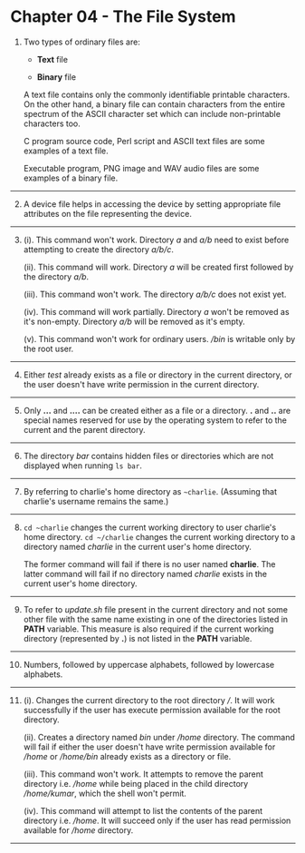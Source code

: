 # Chapter 04 - The File System

01. Two types of ordinary files are:

    -   **Text** file

    -   **Binary** file

    A text file contains only the commonly identifiable printable characters. On the other hand, a binary file can contain characters from the entire spectrum of the ASCII character set which can include non-printable characters too.

    C program source code, Perl script and ASCII text files are some examples of a text file.

    Executable program, PNG image and WAV audio files are some examples of a binary file.

---

02. A device file helps in accessing the device by setting appropriate file attributes on the file representing the device.

---

03. (i). This command won't work. Directory _a_ and _a/b_ need to exist before attempting to create the directory _a/b/c_.

    (ii). This command will work. Directory _a_ will be created first followed by the directory _a/b_.

    (iii). This command won't work. The directory _a/b/c_ does not exist yet.

    (iv). This command will work partially. Directory _a_ won't be removed as it's non-empty. Directory _a/b_ will be removed as it's empty.

    (v). This command won't work for ordinary users. _/bin_ is writable only by the root user.

---

04. Either _test_ already exists as a file or directory in the current directory, or the user doesn't have write permission in the current directory.

---

05. Only **...** and **....** can be created either as a file or a directory. **.** and **..** are special names reserved for use by the operating system to refer to the current and the parent directory.

---

06. The directory _bar_ contains hidden files or directories which are not displayed when running `ls bar`.

---

07. By referring to charlie's home directory as `~charlie`. (Assuming that charlie's username remains the same.)

---

08. `cd ~charlie` changes the current working directory to user charlie's home directory. `cd ~/charlie` changes the current working directory to a directory named _charlie_ in the current user's home directory.

    The former command will fail if there is no user named **charlie**. The latter command will fail if no directory named _charlie_ exists in the current user's home directory.

---

09. To refer to _update.sh_ file present in the current directory and not some other file with the same name existing in one of the directories listed in **PATH** variable. This measure is also required if the current working directory (represented by **.**) is not listed in the **PATH** variable.

---

10. Numbers, followed by uppercase alphabets, followed by lowercase alphabets.

---

11. (i). Changes the current directory to the root directory _/_. It will work successfully if the user has execute permission available for the root directory.

    (ii). Creates a directory named _bin_ under _/home_ directory. The command will fail if either the user doesn't have write permission available for _/home_ or _/home/bin_ already exists as a directory or file.

    (iii). This command won't work. It attempts to remove the parent directory i.e. _/home_ while being placed in the child directory _/home/kumar_, which the shell won't permit.

    (iv). This command will attempt to list the contents of the parent directory i.e. _/home_. It will succeed only if the user has read permission available for _/home_ directory.

---
